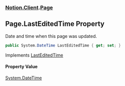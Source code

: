 ### [Notion.Client](Notion.Client.md 'Notion.Client').[Page](Notion.Client.Page.md 'Notion.Client.Page')

## Page.LastEditedTime Property

Date and time when this page was updated.

```csharp
public System.DateTime LastEditedTime { get; set; }
```

Implements [LastEditedTime](Notion.Client.IObjectModificationData.LastEditedTime.md 'Notion.Client.IObjectModificationData.LastEditedTime')

#### Property Value
[System.DateTime](https://docs.microsoft.com/en-us/dotnet/api/System.DateTime 'System.DateTime')